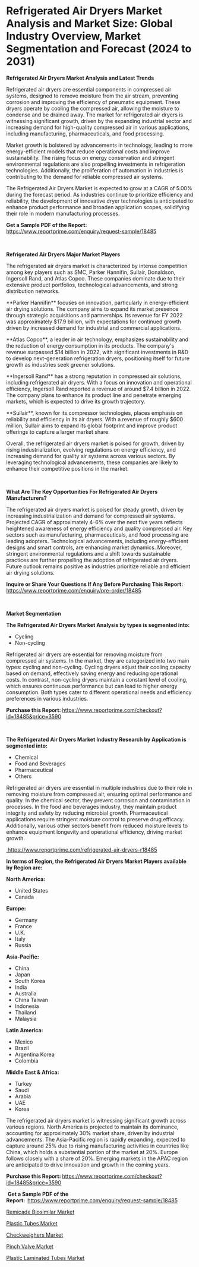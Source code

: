 <p><h1>Refrigerated Air Dryers Market Analysis and Market Size: Global Industry Overview, Market Segmentation and Forecast (2024 to 2031)</h1></p><p><strong>Refrigerated Air Dryers Market Analysis and Latest Trends</strong></p>
<p><p>Refrigerated air dryers are essential components in compressed air systems, designed to remove moisture from the air stream, preventing corrosion and improving the efficiency of pneumatic equipment. These dryers operate by cooling the compressed air, allowing the moisture to condense and be drained away. The market for refrigerated air dryers is witnessing significant growth, driven by the expanding industrial sector and increasing demand for high-quality compressed air in various applications, including manufacturing, pharmaceuticals, and food processing.</p><p>Market growth is bolstered by advancements in technology, leading to more energy-efficient models that reduce operational costs and improve sustainability. The rising focus on energy conservation and stringent environmental regulations are also propelling investments in refrigeration technologies. Additionally, the proliferation of automation in industries is contributing to the demand for reliable compressed air systems.</p><p>The Refrigerated Air Dryers Market is expected to grow at a CAGR of 5.00% during the forecast period. As industries continue to prioritize efficiency and reliability, the development of innovative dryer technologies is anticipated to enhance product performance and broaden application scopes, solidifying their role in modern manufacturing processes.</p></p>
<p><strong>Get a Sample PDF of the Report:&nbsp;</strong> <a href="https://www.reportprime.com/enquiry/request-sample/18485?utm_campaign=11&utm_medium=2&utm_source=Github&utm_content=ia&utm_term=21112024&utm_id=refrigerated-air-dryers">https://www.reportprime.com/enquiry/request-sample/18485</a></p>
<p>&nbsp;</p>
<p><strong>Refrigerated Air Dryers Major Market Players</strong></p>
<p><p>The refrigerated air dryers market is characterized by intense competition among key players such as SMC, Parker Hannifin, Sullair, Donaldson, Ingersoll Rand, and Atlas Copco. These companies dominate due to their extensive product portfolios, technological advancements, and strong distribution networks.</p><p>**Parker Hannifin** focuses on innovation, particularly in energy-efficient air drying solutions. The company aims to expand its market presence through strategic acquisitions and partnerships. Its revenue for FY 2022 was approximately $17.9 billion, with expectations for continued growth driven by increased demand for industrial and commercial applications.</p><p>**Atlas Copco**, a leader in air technology, emphasizes sustainability and the reduction of energy consumption in its products. The company's revenue surpassed $14 billion in 2022, with significant investments in R&D to develop next-generation refrigeration dryers, positioning itself for future growth as industries seek greener solutions.</p><p>**Ingersoll Rand** has a strong reputation in compressed air solutions, including refrigerated air dryers. With a focus on innovation and operational efficiency, Ingersoll Rand reported a revenue of around $7.4 billion in 2022. The company plans to enhance its product line and penetrate emerging markets, which is expected to drive its growth trajectory.</p><p>**Sullair**, known for its compressor technologies, places emphasis on reliability and efficiency in its air dryers. With a revenue of roughly $600 million, Sullair aims to expand its global footprint and improve product offerings to capture a larger market share.</p><p>Overall, the refrigerated air dryers market is poised for growth, driven by rising industrialization, evolving regulations on energy efficiency, and increasing demand for quality air systems across various sectors. By leveraging technological advancements, these companies are likely to enhance their competitive positions in the market.</p></p>
<p>&nbsp;</p>
<p><strong>What Are The Key Opportunities For Refrigerated Air Dryers Manufacturers?</strong></p>
<p><p>The refrigerated air dryers market is poised for steady growth, driven by increasing industrialization and demand for compressed air systems. Projected CAGR of approximately 4-6% over the next five years reflects heightened awareness of energy efficiency and quality compressed air. Key sectors such as manufacturing, pharmaceuticals, and food processing are leading adopters. Technological advancements, including energy-efficient designs and smart controls, are enhancing market dynamics. Moreover, stringent environmental regulations and a shift towards sustainable practices are further propelling the adoption of refrigerated air dryers. Future outlook remains positive as industries prioritize reliable and efficient air drying solutions.</p></p>
<p><strong>Inquire or Share Your Questions If Any Before Purchasing This Report:</strong> <a href="https://www.reportprime.com/enquiry/pre-order/18485?utm_campaign=11&utm_medium=2&utm_source=Github&utm_content=ia&utm_term=21112024&utm_id=refrigerated-air-dryers">https://www.reportprime.com/enquiry/pre-order/18485</a></p>
<p>&nbsp;</p>
<p><strong>Market Segmentation</strong></p>
<p><strong>The Refrigerated Air Dryers Market Analysis by types is segmented into:</strong></p>
<p><ul><li>Cycling</li><li>Non-cycling</li></ul></p>
<p><p>Refrigerated air dryers are essential for removing moisture from compressed air systems. In the market, they are categorized into two main types: cycling and non-cycling. Cycling dryers adjust their cooling capacity based on demand, effectively saving energy and reducing operational costs. In contrast, non-cycling dryers maintain a constant level of cooling, which ensures continuous performance but can lead to higher energy consumption. Both types cater to different operational needs and efficiency preferences in various industries.</p></p>
<p><strong>Purchase this Report:&nbsp;</strong><a href="https://www.reportprime.com/checkout?id=18485&price=3590&utm_campaign=11&utm_medium=2&utm_source=Github&utm_content=ia&utm_term=21112024&utm_id=refrigerated-air-dryers">https://www.reportprime.com/checkout?id=18485&price=3590</a></p>
<p>&nbsp;</p>
<p><strong>The Refrigerated Air Dryers Market Industry Research by Application is segmented into:</strong></p>
<p><ul><li>Chemical</li><li>Food and Beverages</li><li>Pharmaceutical</li><li>Others</li></ul></p>
<p><p>Refrigerated air dryers are essential in multiple industries due to their role in removing moisture from compressed air, ensuring optimal performance and quality. In the chemical sector, they prevent corrosion and contamination in processes. In the food and beverages industry, they maintain product integrity and safety by reducing microbial growth. Pharmaceutical applications require stringent moisture control to preserve drug efficacy. Additionally, various other sectors benefit from reduced moisture levels to enhance equipment longevity and operational efficiency, driving market growth.</p></p>
<p><a href="https://www.reportprime.com/refrigerated-air-dryers-r18485?utm_campaign=11&utm_medium=2&utm_source=Github&utm_content=ia&utm_term=21112024&utm_id=refrigerated-air-dryers">&nbsp;https://www.reportprime.com/refrigerated-air-dryers-r18485</a></p>
<p><strong>In terms of Region, the Refrigerated Air Dryers Market Players available by Region are:</strong></p>
<p>
    <p> <strong> North America: </strong>
        <ul>
            <li>United States</li>
            <li>Canada</li>
        </ul>
        </p> 
    <p> <strong> Europe: </strong>
        <ul>
            <li>Germany</li>
            <li>France</li>
            <li>U.K.</li>
            <li>Italy</li>
            <li>Russia</li>
        </ul>
        </p> 
    <p> <strong> Asia-Pacific: </strong>
        <ul>
            <li>China</li>
            <li>Japan</li>
            <li>South Korea</li>
            <li>India</li>
            <li>Australia</li>
            <li>China Taiwan</li>
            <li>Indonesia</li>
            <li>Thailand</li>
            <li>Malaysia</li>
        </ul>
        </p> 
    <p> <strong> Latin America: </strong>
        <ul>
            <li>Mexico</li>
            <li>Brazil</li>
            <li>Argentina Korea</li>
            <li>Colombia</li>
        </ul>
        </p> 
    <p> <strong> Middle East & Africa: </strong>
        <ul>
            <li>Turkey</li>
            <li>Saudi</li>
            <li>Arabia</li>
            <li>UAE</li>
            <li>Korea</li>
        </ul>
    </p>
    </p>
<p><p>The refrigerated air dryers market is witnessing significant growth across various regions. North America is projected to maintain its dominance, accounting for approximately 30% market share, driven by industrial advancements. The Asia-Pacific region is rapidly expanding, expected to capture around 25% due to rising manufacturing activities in countries like China, which holds a substantial portion of the market at 20%. Europe follows closely with a share of 20%. Emerging markets in the APAC region are anticipated to drive innovation and growth in the coming years.</p></p>
<p><strong>Purchase this Report: </strong><a href="https://www.reportprime.com/checkout?id=18485&price=3590&utm_campaign=11&utm_medium=2&utm_source=Github&utm_content=ia&utm_term=21112024&utm_id=refrigerated-air-dryers">https://www.reportprime.com/checkout?id=18485&price=3590</a></p>
<p>&nbsp;<strong>Get a Sample PDF of the Report:&nbsp;&nbsp;</strong><a href="https://www.reportprime.com/enquiry/request-sample/18485?utm_campaign=11&utm_medium=2&utm_source=Github&utm_content=ia&utm_term=21112024&utm_id=refrigerated-air-dryers">https://www.reportprime.com/enquiry/request-sample/18485</a></p>
<p><strong></strong></p>
<p><p><a href="https://issuu.com/reportprime-2/docs/remicade-biosimilar-market-size-203_9bd65fe03724c9?utm_campaign=11&utm_medium=2&utm_source=Github&utm_content=ia&utm_term=21112024&utm_id=refrigerated-air-dryers">Remicade Biosimilar Market</a></p><p><a href="https://www.linkedin.com/pulse/global-plastic-tubes-market-opportunities-forecast-period-from-mxm4c?utm_campaign=11&utm_medium=2&utm_source=Github&utm_content=ia&utm_term=21112024&utm_id=refrigerated-air-dryers">Plastic Tubes Market</a></p><p><a href="https://github.com/mahnoor2003/Market-Research-Report-List-6/blob/main/checkweighers-market.md?utm_campaign=11&utm_medium=2&utm_source=Github&utm_content=ia&utm_term=21112024&utm_id=refrigerated-air-dryers">Checkweighers Market</a></p><p><a href="https://github.com/BryceTownsendr/Market-Research-Report-List-7/blob/main/pinch-valve-market.md?utm_campaign=11&utm_medium=2&utm_source=Github&utm_content=ia&utm_term=21112024&utm_id=refrigerated-air-dryers">Pinch Valve Market</a></p><p><a href="https://www.linkedin.com/pulse/market-insights-global-plastic-laminated-tubes-forecast-innovation-qayyc?utm_campaign=11&utm_medium=2&utm_source=Github&utm_content=ia&utm_term=21112024&utm_id=refrigerated-air-dryers">Plastic Laminated Tubes Market</a></p></p>